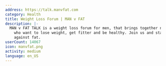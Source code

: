 ```yaml
---
address: https://talk.manvfat.com
category: Health
title: Weight Loss Forum | MAN v FAT
description: |-
  MAN v FAT TALK is a weight loss forum for men, that brings together normal(ish) men
    who want to lose weight, get fitter and be healthy. Join us and start your own battle
    against fat.
userCount: 14067
icon: manvfat.png
activity: medium
language: en_US
---
```

